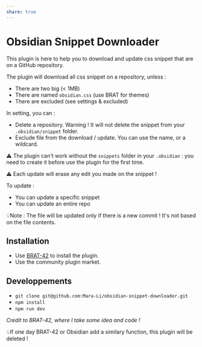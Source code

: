 ```yaml
---
share: true
---
```



# Obsidian Snippet Downloader  
  
This plugin is here to help you to download and update css snippet that are on a GitHub repository.  
  
The plugin will download all css snippet on a repository, unless :  
- There are two big (< 1MB)  
- There are named `obsidian.css` (use BRAT for themes)  
- There are excluded (see settings & excluded)  
  
In setting, you can :  
- Delete a repository. Warning ! It will not delete the snippet from your `.obsidian/snippet` folder.  
- Exclude file from the download / update. You can use the name, or a wildcard.   
  
⚠️ The plugin can't work without the `snippets` folder in your `.obsidian` : you need to create it before use the plugin for the first time.  

⚠️ Each update will erase any edit you made on the snippet !  
  
To update :  
- You can update a specific snippet  
- You can update an entire repo  
  
💡Note : The file will be updated only if there is a new commit ! It's not based on the file contents.   
  
  
## Installation  
- Use [BRAT-42](https://github.com/TfTHacker/obsidian42-brat) to install the plugin.  
- Use the community plugin market.  
  
## Developpements  
- `git clone git@github.com:Mara-Li/obsidian-snippet-downloader.git`  
- `npm install`  
- `npm run dev`  
  
*Credit to BRAT-42, where I take some idea and code !*  
  
💡If one day BRAT-42 or Obsidian add a similary function, this plugin will be deleted !